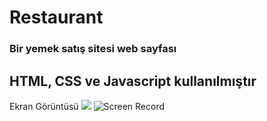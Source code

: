 # Restaurant
<h3>Bir yemek satış sitesi web sayfası</h3>
<h2>HTML, CSS ve Javascript kullanılmıştır</h2>

Ekran Görüntüsü
<img src="Screen Record.gif"/>
![Screen Record](https://user-images.githubusercontent.com/126830355/230683910-5f74db5f-c38f-4b4d-ae61-2d9d56bb9ad8.gif)
